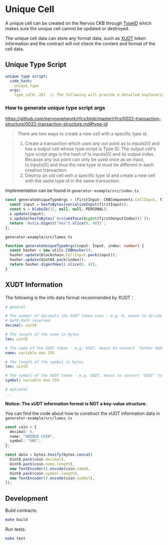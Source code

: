 # Unique Cell

A unique cell can be created on the Nervos CKB through [TypeID](https://github.com/nervosnetwork/rfcs/blob/master/rfcs/0022-transaction-structure/0022-transaction-structure.md#type-id) which makes sure the unique cell cannot be updated or destroyed. 

The unique cell data can store any format data, such as [XUDT](https://talk.nervos.org/t/rfc-extensible-udt/5337) token information and the contract will not check the content and format of the cell data.

## Unique Type Script

```yaml
unique type script:
  code_hash: 
    unique_type
  args:
    type_id[0..20]  // The following will provide a detailed explanation on how to generate the type_id
```

### How to generate unique type script args
https://github.com/nervosnetwork/rfcs/blob/master/rfcs/0022-transaction-structure/0022-transaction-structure.md#type-id

> There are two ways to create a new cell with a specific type id.

> 1. Create a transaction which uses any out point as tx.inputs[0] and has a output cell whose type script is Type ID. The output cell's type script args is the hash of tx.inputs[0] and its output index. Because any out point can only be used once as an input, tx.inputs[0] and thus the new type id must be different in each creation transaction.
> 2. Destroy an old cell with a specific type id and create a new cell with the same type id in the same transaction.

Implementation can be found in `generator-example/src/index.ts`
```ts
const generateUniqueTypeArgs = (firstInput: CKBComponents.CellInput, firstOutputIndex: number) => {
  const input = hexToBytes(serializeInput(firstInput));
  const s = blake2b(32, null, null, PERSONAL);
  s.update(input);
  s.update(hexToBytes(`0x${u64ToLe(BigInt(firstOutputIndex))}`));
  return `0x${s.digest("hex").slice(0, 40)}`;
};
```
`generator-example/src/lumos.ts`
```ts
function generateUniqueTypeArgs(input: Input, index: number) {
  const hasher = new utils.CKBHasher();
  hasher.update(blockchain.CellInput.pack(input));
  hasher.update(Uint64.pack(index));
  return hasher.digestHex().slice(0, 42);
}
```

## XUDT Information

The following is the info data format recommended by XUDT：

```yaml
# general

# The number of decimals the XUDT token uses - e.g. 8, means to divide the token amount by 100000000 to get its user representation. 
# 0xF0-0xFF reserved
decimal: uint8  

# The length of the name in bytes
len: uint8

# The name of the XUDT token - e.g. USDT, means to convert 'Tether USDT' to hex form '0x5465746865722055534454'
name: variable max 255

# The length of the symbol in bytes
len: uint8

# The symbol of the XUDT token - e.g. USDT, means to convert 'USDT' to hex form '0x55534454'
symbol: variable max 255

# optional
...

```
**Notice: The xUDT information format is NOT a key-value structure.**

You can find the code about how to construct the xUDT information data in `generator-example/src/lumos.ts`
```ts
const coin = {
  decimal: 6,
  name: "UNIQUE COIN",
  symbol: "UNC",
};

const data = bytes.hexify(bytes.concat(
  Uint8.pack(coin.decimal),
  Uint8.pack(coin.name.length),
  new TextEncoder().encode(coin.name),
  Uint8.pack(coin.symbol.length),
  new TextEncoder().encode(coin.symbol),
));
```


## Development

Build contracts:

``` sh
make build
```

Run tests:

``` sh
make test
```
